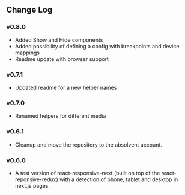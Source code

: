 ## Change Log

### v0.8.0
- Added Show and Hide components
- Added possibility of defining a config with breakpoints and device mappings
- Readme update with browser support

### v0.7.1
- Updated readme for a new helper names

### v0.7.0
- Renamed helpers for different media

### v0.6.1
- Cleanup and move the repository to the absolvent account.

### v0.6.0
- A test version of react-responsive-next (built on top of the react-reponsive-redux) with a detection of phone, tablet and desktop in next.js pages.
